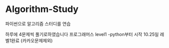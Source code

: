# Algorithm-Study
파이썬으로 알고리즘 스터디를 연습


하루에 4문제씩 풀기로하였습니다
프로그래머스 level1 -python부터 시작
10.25일 레벨1완료 (카카오문제제외)
